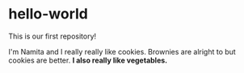 # hello-world
This is our first repository!

<p>I'm Namita and I really really like cookies. Brownies are alright to but cookies are better. <b> I also really like vegetables. <p>
